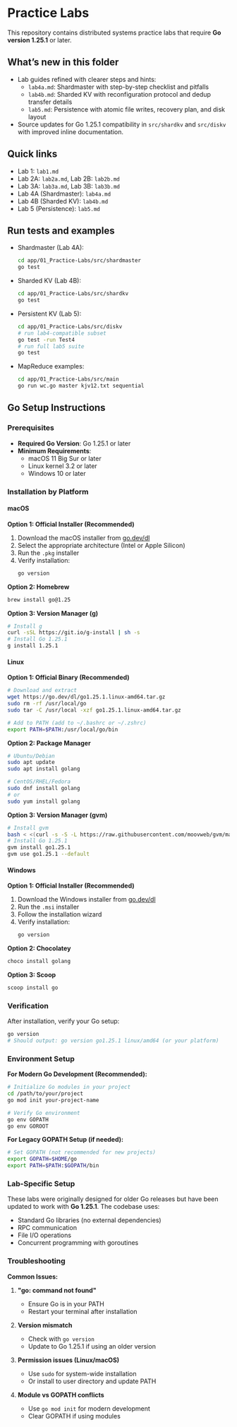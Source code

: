 # Practice Labs

This repository contains distributed systems practice labs that require **Go version 1.25.1** or later.

## What’s new in this folder
- Lab guides refined with clearer steps and hints:
  - `lab4a.md`: Shardmaster with step-by-step checklist and pitfalls
  - `lab4b.md`: Sharded KV with reconfiguration protocol and dedup transfer details
  - `lab5.md`: Persistence with atomic file writes, recovery plan, and disk layout
- Source updates for Go 1.25.1 compatibility in `src/shardkv` and `src/diskv` with improved inline documentation.

## Quick links
- Lab 1: `lab1.md`
- Lab 2A: `lab2a.md`, Lab 2B: `lab2b.md`
- Lab 3A: `lab3a.md`, Lab 3B: `lab3b.md`
- Lab 4A (Shardmaster): `lab4a.md`
- Lab 4B (Sharded KV): `lab4b.md`
- Lab 5 (Persistence): `lab5.md`

## Run tests and examples
- Shardmaster (Lab 4A):
  ```bash
  cd app/01_Practice-Labs/src/shardmaster
  go test
  ```
- Sharded KV (Lab 4B):
  ```bash
  cd app/01_Practice-Labs/src/shardkv
  go test
  ```
- Persistent KV (Lab 5):
  ```bash
  cd app/01_Practice-Labs/src/diskv
  # run lab4-compatible subset
  go test -run Test4
  # run full lab5 suite
  go test
  ```
- MapReduce examples:
  ```bash
  cd app/01_Practice-Labs/src/main
  go run wc.go master kjv12.txt sequential
  ```

## Go Setup Instructions

### Prerequisites
- **Required Go Version**: Go 1.25.1 or later
- **Minimum Requirements**: 
  - macOS 11 Big Sur or later
  - Linux kernel 3.2 or later
  - Windows 10 or later

### Installation by Platform

#### macOS

**Option 1: Official Installer (Recommended)**
1. Download the macOS installer from [go.dev/dl](https://go.dev/dl/)
2. Select the appropriate architecture (Intel or Apple Silicon)
3. Run the `.pkg` installer
4. Verify installation:
   ```bash
   go version
   ```

**Option 2: Homebrew**
```bash
brew install go@1.25
```

**Option 3: Version Manager (g)**
```bash
# Install g
curl -sSL https://git.io/g-install | sh -s
# Install Go 1.25.1
g install 1.25.1
```

#### Linux

**Option 1: Official Binary (Recommended)**
```bash
# Download and extract
wget https://go.dev/dl/go1.25.1.linux-amd64.tar.gz
sudo rm -rf /usr/local/go
sudo tar -C /usr/local -xzf go1.25.1.linux-amd64.tar.gz

# Add to PATH (add to ~/.bashrc or ~/.zshrc)
export PATH=$PATH:/usr/local/go/bin
```

**Option 2: Package Manager**
```bash
# Ubuntu/Debian
sudo apt update
sudo apt install golang

# CentOS/RHEL/Fedora
sudo dnf install golang
# or
sudo yum install golang
```

**Option 3: Version Manager (gvm)**
```bash
# Install gvm
bash < <(curl -s -S -L https://raw.githubusercontent.com/moovweb/gvm/master/binscripts/gvm-installer)
# Install Go 1.25.1
gvm install go1.25.1
gvm use go1.25.1 --default
```

#### Windows

**Option 1: Official Installer (Recommended)**
1. Download the Windows installer from [go.dev/dl](https://go.dev/dl/)
2. Run the `.msi` installer
3. Follow the installation wizard
4. Verify installation:
   ```cmd
   go version
   ```

**Option 2: Chocolatey**
```cmd
choco install golang
```

**Option 3: Scoop**
```cmd
scoop install go
```

### Verification

After installation, verify your Go setup:

```bash
go version
# Should output: go version go1.25.1 linux/amd64 (or your platform)
```

### Environment Setup

**For Modern Go Development (Recommended):**
```bash
# Initialize Go modules in your project
cd /path/to/your/project
go mod init your-project-name

# Verify Go environment
go env GOPATH
go env GOROOT
```

**For Legacy GOPATH Setup (if needed):**
```bash
# Set GOPATH (not recommended for new projects)
export GOPATH=$HOME/go
export PATH=$PATH:$GOPATH/bin
```

### Lab-Specific Setup

These labs were originally designed for older Go releases but have been updated to work with **Go 1.25.1**. The codebase uses:

- Standard Go libraries (no external dependencies)
- RPC communication
- File I/O operations
- Concurrent programming with goroutines

### Troubleshooting

**Common Issues:**

1. **"go: command not found"**
   - Ensure Go is in your PATH
   - Restart your terminal after installation

2. **Version mismatch**
   - Check with `go version`
   - Update to Go 1.25.1 if using an older version

3. **Permission issues (Linux/macOS)**
   - Use `sudo` for system-wide installation
   - Or install to user directory and update PATH

4. **Module vs GOPATH conflicts**
   - Use `go mod init` for modern development
   - Clear GOPATH if using modules
